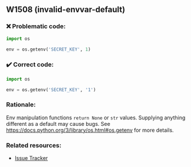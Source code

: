 ## W1508 (invalid-envvar-default)

### :x: Problematic code:

```python
import os

env = os.getenv('SECRET_KEY', 1)
```

### :heavy_check_mark: Correct code:

```python
import os

env = os.getenv('SECRET_KEY', '1')
```

### Rationale:

Env manipulation functions `return None` or `str` values. Supplying anything
different as a default may cause bugs. See
https://docs.python.org/3/library/os.html#os.getenv for more details.

### Related resources:

- [Issue Tracker](https://github.com/PyCQA/pylint/issues?q=is%3Aissue+%22invalid-envvar-default%22+OR+%22W1508%22)
